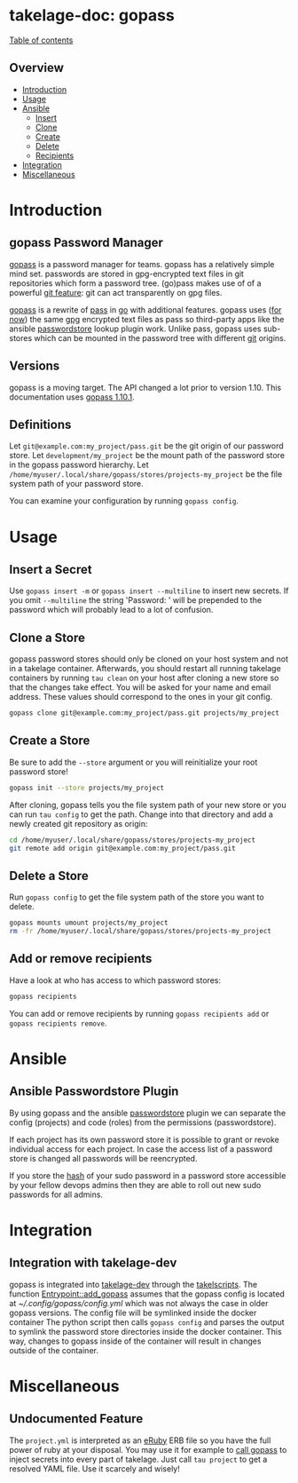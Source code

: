 # takelage-doc: gopass

[Table of contents](../../README.md)

## Overview 

- [Introduction](#introduction)
- [Usage](#usage)
- [Ansible](#ansible)
  - [Insert](#insert)
  - [Clone](#clone)
  - [Create](#create)
  - [Delete](#delete)
  - [Recipients](#recipients)
- [Integration](#integration)
- [Miscellaneous](#miscellaneous)

<a name="introduction"/>

# Introduction

## gopass Password Manager

[gopass](https://github.com/gopasspw/gopass)
is a password manager for teams.
gopass has a relatively simple mind set.
passwords are stored in gpg-encrypted text files 
in git repositories which form a password tree.
(go)pass makes use of of a powerful 
[git feature](https://lists.zx2c4.com/pipermail/password-store/2014-May/000940.html):
git can act transparently on gpg files.

[gopass](https://www.gopass.pw/) 
is a rewrite of 
[pass](https://www.passwordstore.org/) in 
[go](https://golang.org/) with additional features. 
gopass uses 
([for now](https://github.com/gopasspw/gopass/releases/tag/v1.10.0)) 
the same 
[gpg](https://www.gnupg.org/) encrypted text files as pass 
so third-party apps like the ansible 
[passwordstore](https://docs.ansible.com/ansible/latest/plugins/lookup/passwordstore.html)
lookup plugin work. Unlike pass, gopass uses sub-stores
which can be mounted in the password tree with different
[git](https://git-scm.com) origins.

## Versions

gopass is a moving target.
The API changed a lot prior to version 1.10.
This documentation uses 
[gopass 1.10.1](https://github.com/gopasspw/gopass/releases/tag/v1.10.1).

## Definitions

Let `git@example.com:my_project/pass.git`
be the git origin of our password store.
Let `development/my_project` be the mount path of
the password store in the gopass password hierarchy.
Let `/home/myuser/.local/share/gopass/stores/projects-my_project`
be the file system path of your password store.

You can examine your configuration by running `gopass config`.

<a name="usage"/>

# Usage

<a name="insert"/>

## Insert a Secret

Use `gopass insert -m` or `gopass insert --multiline` 
to insert new secrets. If you omit `--multiline` the string
'Password: ' will be prepended to the password
which will probably lead to a lot of confusion. 

<a name="clone"/>

## Clone a Store

gopass password stores should only be cloned 
on your host system and not in a takelage container.
Afterwards, you should restart 
all running takelage containers by running `tau clean`
on your host after cloning a new store so
that the changes take effect.
You will be asked for your name and email address.
These values should correspond to the ones in your git config.

```bash
gopass clone git@example.com:my_project/pass.git projects/my_project
```

<a name="create"/>

## Create a Store

Be sure to add the `--store` argument or you will
reinitialize your root password store! 

```bash
gopass init --store projects/my_project
```

After cloning, gopass tells you the file system path 
of your new store or you can run `tau config`
to get the path.
Change into that directory and 
add a newly created git repository as origin:

```bash
cd /home/myuser/.local/share/gopass/stores/projects-my_project
git remote add origin git@example.com:my_project/pass.git
```

<a name="delete"/>

## Delete a Store

Run `gopass config` to get the file system path 
of the store you want to delete.

```bash
gopass mounts umount projects/my_project
rm -fr /home/myuser/.local/share/gopass/stores/projects-my_project
```

<a name="recipients"/>

## Add or remove recipients

Have a look at who has access to which password stores:

```bash
gopass recipients
```

You can add or remove recipients by running
`gopass recipients add` or `gopass recipients remove`.

<a name="ansible"/>

# Ansible

## Ansible Passwordstore Plugin

By using gopass and the ansible 
[passwordstore](https://docs.ansible.com/ansible/latest/collections/community/general/passwordstore_lookup.html)
plugin we can separate the config
(projects) and code (roles) from the permissions (passwordstore). 

If each project has its own password store it is possible 
to grant or revoke individual access for each project. 
In case the access list of a password store is changed 
all passwords will be reencrypted. 

If you store the 
[hash](https://docs.ansible.com/ansible/latest/reference_appendices/faq.html#how-do-i-generate-encrypted-passwords-for-the-user-module)
of your sudo password in a password store 
accessible by your fellow devops admins 
then they are able to roll out 
new sudo passwords for all admins.

<a name="integration"/>

# Integration

## Integration with takelage-dev

gopass is integrated into
[takelage-dev](https://github.com/geospin-takelage/takelage-dev)
through the
[takelscripts](https://github.com/geospin-takelage/takelage-dev/tree/master/ansible/roles/takel-takelage/files/takelscripts).
The function
[Entrypoint::add_gopass](https://github.com/geospin-takelage/takelage-dev/blob/48d05bd5ca3c300c45739083685306a5a0e5d462/ansible/roles/takel-takelage/files/takelscripts/entrypoint.py#L150)
assumes that the gopass config is located at 
*~/.config/gopass/config.yml* which was not always
the case in older gopass versions.
The config file will be symlinked inside the docker container
The python script then calls `gopass config` and 
parses the output to symlink the password store directories 
inside the docker container.
This way, changes to gopass inside of the container 
will result in changes outside of the container.
 
<a name="miscellaneous"/>
 
# Miscellaneous
 
## Undocumented Feature

The `project.yml` is interpreted as an 
[eRuby](https://en.wikipedia.org/wiki/ERuby) ERB file
so you have the full power of ruby at your disposal.
You may use it for example to 
[call gopass](https://github.com/geospin-takelage/takelage-cli/blob/master/features/cucumber/features/info/info.project.pass.feature)
to inject secrets into every part of takelage.
Just call `tau project` to get a resolved YAML file.
Use it scarcely and wisely!